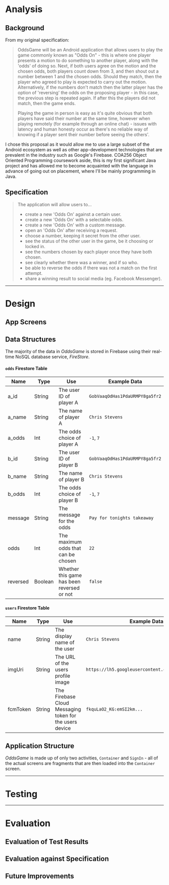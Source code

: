 # Analysis

## Background

From my original specification:

> OddsGame will be an Android application that allows users to play the game commonly known as "Odds On" - this is where one player presents a motion to do something to another player, along with the 'odds' of doing so. Next, if both users agree on the motion and the chosen odds, both players count down from 3, and then shout out a number between 1 and the chosen odds. Should they match, then the player who agreed to play is expected to carry out the motion. Alternatively, if the numbers don't match then the latter player has the option of 'reversing' the odds on the proposing player - in this case, the previous step is repeated again. If after this the players did not match, then the game ends.
>
> Playing the game in person is easy as it's quite obvious that both players have said their number at the same time, however when playing remotely (for example through an online chat) - issues with latency and human honesty occur as there's no reliable way of knowing if a player sent their number before seeing the others'.

I chose this proposal as it would allow me to use a large subset of the Android ecosystem as well as other app-development technologies that are prevalent in the industry such as Google's Firebase. COA256 Object Oriented Programming coursework aside, this is my first significant Java project and has allowed me to become acquainted with the language in advance of going out on placement, where I'll be mainly programming in Java.

## Specification

> The application will allow users to...
>
> * create a new 'Odds On' against a certain user.
> * create a new 'Odds On' with a selectable odds.
> * create a new 'Odds On' with a custom message.
> * open an 'Odds On' after receiving a request.
> * choose a number, keeping it secret from the other user.
> * see the status of the other user in the game, be it choosing or locked in.
> * see the numbers chosen by each player once they have both chosen.
> * see clearly whether there was a winner, and if so who.
> * be able to reverse the odds if there was not a match on the first attempt.
> * share a winning result to social media (eg. Facebook Messenger).

---

# Design

## App Screens

## Data Structures

The majority of the data in _OddsGame_ is stored in Firebase using their real-time NoSQL database service, _FireStore_.

#### `odds` Firestore Table

| Name     | Type    | Use                                        | Example Data                   |
|----------|---------|--------------------------------------------|--------------------------------|
| a_id     | String  | The user ID of player A                    | `GobVaaqOdHas1PdaURMPY8ga5fr2` |
| a_name   | String  | The name of player A                       | `Chris Stevens`                |
| a_odds   | Int     | The odds choice of player A                | `-1`, `7`                      |
| b_id     | String  | The user ID of player B                    | `GobVaaqOdHas1PdaURMPY8ga5fr2` |
| b_name   | String  | The name of player B                       | `Chris Stevens`                |
| b_odds   | Int     | The odds choice of player B                | `-1`, `7`                      |
| message  | String  | The message for the odds                   | `Pay for tonights takeaway`    |
| odds     | Int     | The maximum odds that can be chosen        | `22`                           |
| reversed | Boolean | Whether this game has been reversed or not | `false`                        |

#### `users` Firestore Table

| Name     | Type   | Use                                                     | Example Data                                      |
|----------|--------|---------------------------------------------------------|---------------------------------------------------|
| name     | String | The display name of the user                            | `Chris Stevens`                                   |
| imgUri   | String | The URL of the users profile image                      | `https://lh5.googleusercontent.com/.../photo.jpg` |
| fcmToken | String | The Firebase Cloud Messaging token for the users device | `fkquLaO2_KG:emSI2km...`                          |



## Application Structure

_OddsGame_ is made up of only two activities, `Container` and `SignIn` - all of the actual screens are fragments that are then loaded into the `Container` screen.

---

# Testing

---

# Evaluation

## Evaluation of Test Results

## Evaluation against Specification

## Future Improvements
